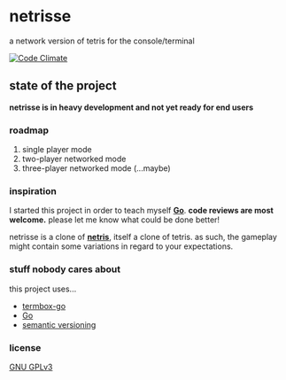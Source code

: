 # netrisse
a network version of tetris for the console/terminal

[![Code Climate](https://codeclimate.com/github/ctcpip/netrisse/badges/gpa.svg)](https://codeclimate.com/github/ctcpip/netrisse)

## state of the project
__netrisse is in heavy development and not yet ready for end users__

### roadmap
1. single player mode
2. two-player networked mode
3. three-player networked mode (...maybe)

### inspiration
I started this project in order to teach myself __[Go](http://golang.org)__. __code reviews are most welcome.__ please let me know what could be done better!

netrisse is a clone of __[netris](https://web.archive.org/web/20070215202226/http://portsmon.freebsd.org/portoverview.py?category=games&portname=netris)__, itself a clone of tetris. as such, the gameplay might contain some variations in regard to your expectations.

### stuff nobody cares about
this project uses...
* [termbox-go](http://github.com/nsf/termbox-go)
* [Go](http://golang.org)
* [semantic versioning](http://semver.org/)

### license
[GNU GPLv3](http://www.gnu.org/licenses/gpl-3.0.en.html)
